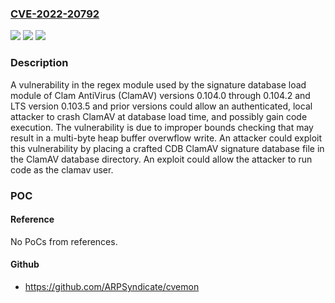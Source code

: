### [CVE-2022-20792](https://cve.mitre.org/cgi-bin/cvename.cgi?name=CVE-2022-20792)
![](https://img.shields.io/static/v1?label=Product&message=Clam%20AntiVirus%20(ClamAV)&color=blue)
![](https://img.shields.io/static/v1?label=Version&message=n%2Fa&color=blue)
![](https://img.shields.io/static/v1?label=Vulnerability&message=CWE-125%20Out-of-bounds%20Read&color=brighgreen)

### Description

A vulnerability in the regex module used by the signature database load module of Clam AntiVirus (ClamAV) versions 0.104.0 through 0.104.2 and LTS version 0.103.5 and prior versions could allow an authenticated, local attacker to crash ClamAV at database load time, and possibly gain code execution. The vulnerability is due to improper bounds checking that may result in a multi-byte heap buffer overwflow write. An attacker could exploit this vulnerability by placing a crafted CDB ClamAV signature database file in the ClamAV database directory. An exploit could allow the attacker to run code as the clamav user.

### POC

#### Reference
No PoCs from references.

#### Github
- https://github.com/ARPSyndicate/cvemon

